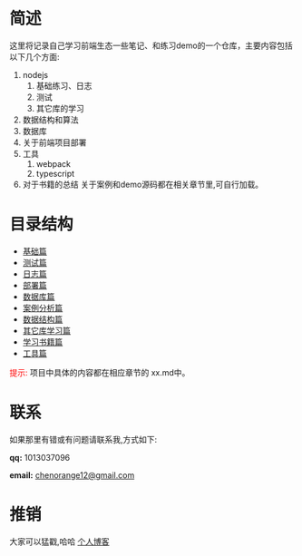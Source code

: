 # 简述
这里将记录自己学习前端生态一些笔记、和练习demo的一个仓库，主要内容包括以下几个方面:
  1. nodejs 
     1. 基础练习、日志
     2. 测试
     3. 其它库的学习
  2. 数据结构和算法
  3. 数据库
  4. 关于前端项目部署
  5. 工具
     1. webpack
     2. typescript
  6. 对于书籍的总结 
关于案例和demo源码都在相关章节里,可自行加载。
# 目录结构
- [基础篇](./nodejs_base/)
- [测试篇](./test/) 
- [日志篇](./logs/) 
- [部署篇](./deployment/note.md) 
- [数据库篇](./sql/)
- [案例分析篇](./case_demo/)
- [数据结构篇](./lettcode/)
- [其它库学习篇](./other_library/)
- [学习书籍篇](./books/)
- [工具篇](./tools/)


<font color='#ff0000'>提示:</font> 项目中具体的内容都在相应章节的 xx.md中。

# 联系
如果那里有错或有问题请联系我,方式如下:

**qq:** 1013037096

**email:** chenorange12@gmail.com

# 推销
大家可以猛戳,哈哈
[个人博客](https://blog.ccwgs.top)
